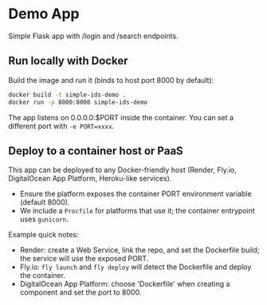 # Demo App
Simple Flask app with /login and /search endpoints.

## Run locally with Docker

Build the image and run it (binds to host port 8000 by default):

```bash
docker build -t simple-ids-demo .
docker run -p 8000:8000 simple-ids-demo
```

The app listens on 0.0.0.0:$PORT inside the container. You can set a different port with `-e PORT=xxxx`.

## Deploy to a container host or PaaS

This app can be deployed to any Docker-friendly host (Render, Fly.io, DigitalOcean App Platform, Heroku-like services).

- Ensure the platform exposes the container PORT environment variable (default 8000).
- We include a `Procfile` for platforms that use it; the container entrypoint uses `gunicorn`.

Example quick notes:

- Render: create a Web Service, link the repo, and set the Dockerfile build; the service will use the exposed PORT.
- Fly.io: `fly launch` and `fly deploy` will detect the Dockerfile and deploy the container.
- DigitalOcean App Platform: choose 'Dockerfile' when creating a component and set the port to 8000.

